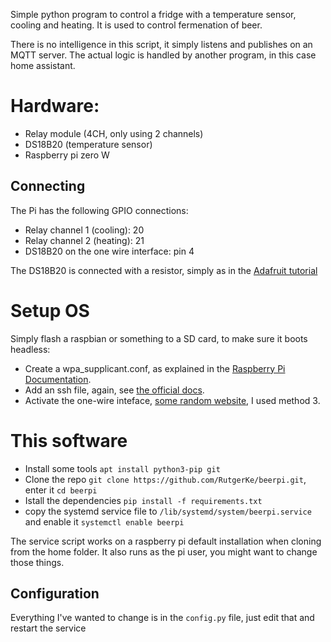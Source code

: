 Simple python program to control a fridge with a temperature sensor, cooling and heating. It is used to control fermenation of beer.

There is no intelligence in this script, it simply listens and publishes on an MQTT server. The actual logic is handled by another program, in this case home assistant.

# Hardware:
- Relay module (4CH, only using 2 channels)
- DS18B20 (temperature sensor)
- Raspberry pi zero W

## Connecting

The Pi has the following GPIO connections:
- Relay channel 1 (cooling): 20
- Relay channel 2 (heating): 21
- DS18B20 on the one wire interface: pin 4

The DS18B20 is connected with a resistor, simply as in the [Adafruit tutorial](https://learn.adafruit.com/adafruits-raspberry-pi-lesson-11-ds18b20-temperature-sensing/hardware)

# Setup OS
Simply flash a raspbian or something to a SD card, to make sure it boots headless:
- Create a wpa_supplicant.conf, as explained in the [Raspberry Pi Documentation](https://www.raspberrypi.org/documentation/configuration/wireless/headless.md).
- Add an ssh file, again, see [the official docs](https://www.raspberrypi.org/documentation/remote-access/ssh/README.md).
- Activate the one-wire inteface, [some random website](https://www.raspberrypi-spy.co.uk/2018/02/enable-1-wire-interface-raspberry-pi/), I used method 3.

# This software
- Install some tools `apt install python3-pip git`
- Clone the repo `git clone https://github.com/RutgerKe/beerpi.git`, enter it `cd beerpi`
- Istall the dependencies `pip install -f requirements.txt`
- copy the systemd service file to `/lib/systemd/system/beerpi.service` and enable it `systemctl enable beerpi`

The service script works on a raspberry pi default installation when cloning from the home folder. It also runs as the pi user, you might want to change those things.

## Configuration
Everything I've wanted to change is in the `config.py` file, just edit that and restart the service